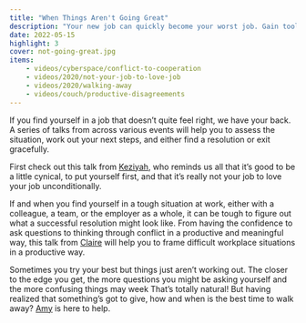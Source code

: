 ```yaml
---
title: "When Things Aren't Going Great"
description: "Your new job can quickly become your worst job. Gain tools, techniques, and strategies to protect yourself."
date: 2022-05-15
highlight: 3
cover: not-going-great.jpg
items:
    - videos/cyberspace/conflict-to-cooperation
    - videos/2020/not-your-job-to-love-job
    - videos/2020/walking-away
    - videos/couch/productive-disagreements
---
```


If you find yourself in a job that doesn’t quite feel right, we have your back. A series of talks from across various events will help you to assess the situation, work out your next steps, and either find a resolution or exit gracefully.

First check out this talk from [Keziyah](/people/keziyah-lewis), who reminds us all that it’s good to be a little cynical, to put yourself first, and that it’s really not your job to love your job unconditionally.

<library-item path="videos/2020/not-your-job-to-love-job"></library-item>

If and when you find yourself in a tough situation at work, either with a colleague, a team, or the employer as a whole, it can be tough to figure out what a successful resolution might look like. From having the confidence to ask questions to thinking through conflict in a productive and meaningful way, this talk from [Claire](/people/claire-knight) will help you to frame difficult workplace situations in a productive way.

<library-item path="videos/couch/productive-disagreements"></library-item>

Sometimes you try your best but things just aren’t working out. The closer to the edge you get, the more questions you might be asking yourself and the more confusing things may week That’s totally natural! But having realized that something’s got to give, how and when is the best time to walk away? [Amy](/people/amy-dickens) is here to help.

<library-item path="videos/2020/walking-away"></library-item>
